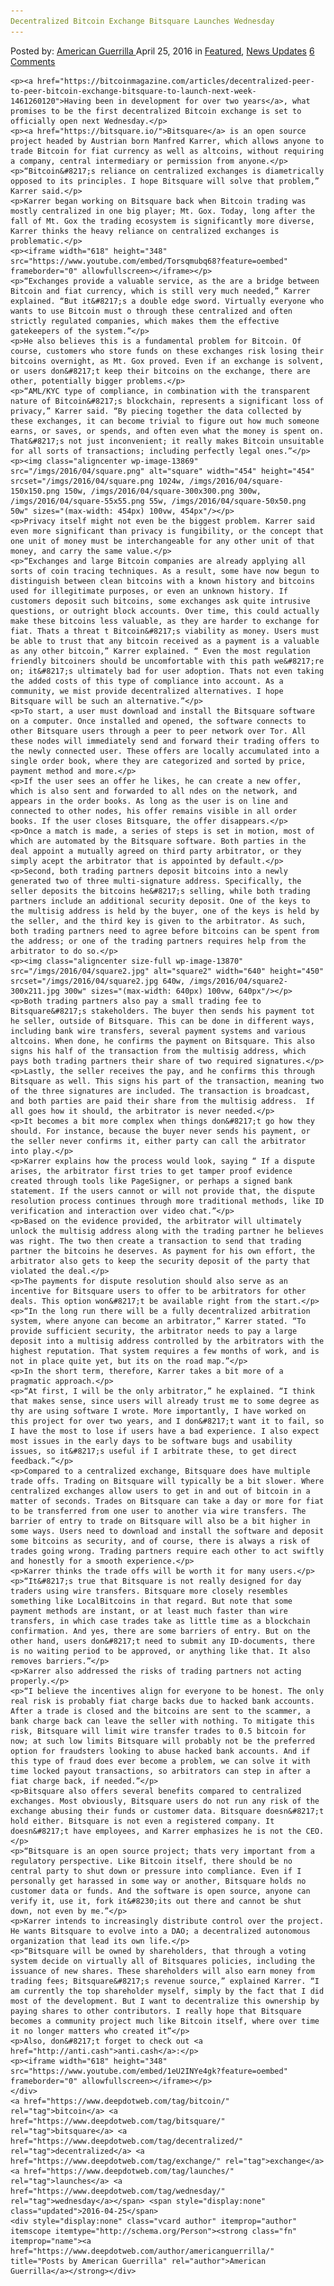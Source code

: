 ```yaml
---
Decentralized Bitcoin Exchange Bitsquare Launches Wednesday
---
```

<article class="post-listing post-13868 post type-post status-publish format-standard has-post-thumbnail hentry  tag-bitcoin tag-bitsquare tag-decentralized tag-exchange tag-launches tag-wednesday">
    <div class="post-inner">
        <span>Posted by: <a href="https://www.deepdotweb.com/author/americanguerrilla/" title="">American Guerrilla </a></span>
    <span>April 25, 2016</span>
    <span>in <a href="https://www.deepdotweb.com/category/deepdot-news/" rel="category tag">Featured</a>, <a href="https://www.deepdotweb.com/category/news-updates/" rel="category tag">News Updates</a></span>
    <span><a href="https://www.deepdotweb.com/2016/04/25/decentralized-bitcoin-exchange-bitsquare-launches-wednesday/#comments">6 Comments</a></span>
    </p>
    <div class="clear"></div>
    
    <p><a href="https://bitcoinmagazine.com/articles/decentralized-peer-to-peer-bitcoin-exchange-bitsquare-to-launch-next-week-1461260120">Having been in development for over two years</a>, what promises to be the first decentralized Bitcoin exchange is set to officially open next Wednesday.</p>
    <p><a href="https://bitsquare.io/">Bitsquare</a> is an open source project headed by Austrian born Manfred Karrer, which allows anyone to trade Bitcoin for fiat currency as well as altcoins, without requiring a company, central intermediary or permission from anyone.</p>
    <p>“Bitcoin&#8217;s reliance on centralized exchanges is diametrically opposed to its principles. I hope Bitsquare will solve that problem,” Karrer said.</p>
    <p>Karrer began working on Bitsquare back when Bitcoin trading was mostly centralized in one big player; Mt. Gox. Today, long after the fall of Mt. Gox the trading ecosystem is significantly more diverse, Karrer thinks the heavy reliance on centralized exchanges is problematic.</p>
    <p><iframe width="618" height="348" src="https://www.youtube.com/embed/Torsqmubq68?feature=oembed" frameborder="0" allowfullscreen></iframe></p>
    <p>“Exchanges provide a valuable service, as the are a bridge between Bitcoin and fiat currency, which is still very much needed,” Karrer explained. “But it&#8217;s a double edge sword. Virtually everyone who wants to use Bitcoin must o through these centralized and often strictly regulated companies, which makes them the effective gatekeepers of the system.”</p>
    <p>He also believes this is a fundamental problem for Bitcoin. Of course, customers who store funds on these exchanges risk losing their bitcoins overnight, as Mt. Gox proved. Even if an exchange is solvent, or users don&#8217;t keep their bitcoins on the exchange, there are other, potentially bigger problems.</p>
    <p>“AML/KYC type of compliance, in combination with the transparent nature of Bitcoin&#8217;s blockchain, represents a significant loss of privacy,” Karrer said. “By piecing together the data collected by these exchanges, it can become trivial to figure out how much someone earns, or saves, or spends, and often even what the money is spent on. That&#8217;s not just inconvenient; it really makes Bitcoin unsuitable for all sorts of transactions; including perfectly legal ones.”</p>
    <p><img class="aligncenter wp-image-13869" src="/imgs/2016/04/square.png" alt="square" width="454" height="454" srcset="/imgs/2016/04/square.png 1024w, /imgs/2016/04/square-150x150.png 150w, /imgs/2016/04/square-300x300.png 300w, /imgs/2016/04/square-55x55.png 55w, /imgs/2016/04/square-50x50.png 50w" sizes="(max-width: 454px) 100vw, 454px"/></p>
    <p>Privacy itself might not even be the biggest problem. Karrer said even more significant than privacy is fungibility, or the concept that one unit of money must be interchangeable for any other unit of that money, and carry the same value.</p>
    <p>“Exchanges and large Bitcoin companies are already applying all sorts of coin tracing techniques. As a result, some have now begun to distinguish between clean bitcoins with a known history and bitcoins used for illegitimate purposes, or even an unknown history. If customers deposit such bitcoins, some exchanges ask quite intrusive questions, or outright block accounts. Over time, this could actually make these bitcoins less valuable, as they are harder to exchange for fiat. Thats a threat t Bitcoin&#8217;s viability as money. Users must be able to trust that any bitcoin received as a payment is a valuable as any other bitcoin,” Karrer explained. “ Even the most regulation friendly bitcoiners should be uncomfortable with this path we&#8217;re on; it&#8217;s ultimately bad for user adoption. Thats not even taking the added costs of this type of compliance into account. As a community, we mist provide decentralized alternatives. I hope Bitsquare will be such an alternative.”</p>
    <p>To start, a user must download and install the Bitsquare software on a computer. Once installed and opened, the software connects to other Bitsquare users through a peer to peer network over Tor. All these nodes will immediately send and forward their trading offers to the newly connected user. These offers are locally accumulated into a single order book, where they are categorized and sorted by price, payment method and more.</p>
    <p>If the user sees an offer he likes, he can create a new offer, which is also sent and forwarded to all ndes on the network, and appears in the order books. As long as the user is on line and connected to other nodes, his offer remains visible in all order books. If the user closes Bitsquare, the offer disappears.</p>
    <p>Once a match is made, a series of steps is set in motion, most of which are automated by the Bitsquare software. Both parties in the deal appoint a mutually agreed on third party arbitrator, or they simply acept the arbitrator that is appointed by default.</p>
    <p>Second, both trading partners deposit bitcoins into a newly generated two of three multi-signature address. Specifically, the seller deposits the bitcoins he&#8217;s selling, while both trading partners include an additional security deposit. One of the keys to the multisig address is held by the buyer, one of the keys is held by the seller, and the third key is given to the arbitrator. As such, both trading partners need to agree before bitcoins can be spent from the address; or one of the trading partners requires help from the arbitrator to do so.</p>
    <p><img class="aligncenter size-full wp-image-13870" src="/imgs/2016/04/square2.jpg" alt="square2" width="640" height="450" srcset="/imgs/2016/04/square2.jpg 640w, /imgs/2016/04/square2-300x211.jpg 300w" sizes="(max-width: 640px) 100vw, 640px"/></p>
    <p>Both trading partners also pay a small trading fee to Bitsquare&#8217;s stakeholders. The buyer then sends his payment tot he seller, outside of Bitsquare. This can be done in different ways, including bank wire transfers, several payment systems and various altcoins. When done, he confirms the payment on Bitsquare. This also signs his half of the transaction from the multisig address, which pays both trading partners their share of two required signatures.</p>
    <p>Lastly, the seller receives the pay, and he confirms this through Bitsquare as well. This signs his part of the transaction, meaning two of the three signatures are included. The transaction is broadcast, and both parties are paid their share from the multisig address.  If all goes how it should, the arbitrator is never needed.</p>
    <p>It becomes a bit more complex when things don&#8217;t go how they should. For instance, because the buyer never sends his payment, or the seller never confirms it, either party can call the arbitrator into play.</p>
    <p>Karrer explains how the process would look, saying “ If a dispute arises, the arbitrator first tries to get tamper proof evidence created through tools like PageSigner, or perhaps a signed bank statement. If the users cannot or will not provide that, the dispute resolution process continues through more traditional methods, like ID verification and interaction over video chat.”</p>
    <p>Based on the evidence provided, the arbitrator will ultimately unlock the multisig address along with the trading partner he believes was right. The two then create a transaction to send that trading partner the bitcoins he deserves. As payment for his own effort, the arbitrator also gets to keep the security deposit of the party that violated the deal.</p>
    <p>The payments for dispute resolution should also serve as an incentive for Bitsquare users to offer to be arbitrators for other deals. This option won&#8217;t be available right from the start.</p>
    <p>“In the long run there will be a fully decentralized arbitration system, where anyone can become an arbitrator,” Karrer stated. “To provide sufficient security, the arbitrator needs to pay a large deposit into a multisig address controlled by the arbitrators with the highest reputation. That system requires a few months of work, and is not in place quite yet, but its on the road map.”</p>
    <p>In the short term, therefore, Karrer takes a bit more of a pragmatic approach.</p>
    <p>“At first, I will be the only arbitrator,” he explained. “I think that makes sense, since users will already trust me to some degree as thy are using software I wrote. More importantly, I have worked on this project for over two years, and I don&#8217;t want it to fail, so I have the most to lose if users have a bad experience. I also expect most issues in the early days to be software bugs and usability issues, so it&#8217;s useful if I arbitrate these, to get direct feedback.”</p>
    <p>Compared to a centralized exchange, Bitsquare does have multiple trade offs. Trading on Bitsquare will typically be a bit slower. Where centralized exchanges allow users to get in and out of bitcoin in a matter of seconds. Trades on Bitsquare can take a day or more for fiat to be transferred from one user to another via wire transfers. The barrier of entry to trade on Bitsquare will also be a bit higher in some ways. Users need to download and install the software and deposit some bitcoins as security, and of course, there is always a risk of trades going wrong. Trading partners require each other to act swiftly and honestly for a smooth experience.</p>
    <p>Karrer thinks the trade offs will be worth it for many users.</p>
    <p>“It&#8217;s true that Bitsquare is not really designed for day traders using wire transfers. Bitsquare more closely resembles something like LocalBitcoins in that regard. But note that some payment methods are instant, or at least much faster than wire transfers, in which case trades take as little time as a blockchain confirmation. And yes, there are some barriers of entry. But on the other hand, users don&#8217;t need to submit any ID-documents, there is no waiting period to be approved, or anything like that. It also removes barriers.”</p>
    <p>Karrer also addressed the risks of trading partners not acting properly.</p>
    <p>“I believe the incentives align for everyone to be honest. The only real risk is probably fiat charge backs due to hacked bank accounts. After a trade is closed and the bitcoins are sent to the scammer, a bank charge back can leave the seller with nothing. To mitigate this risk, Bitsquare will limit wire transfer trades to 0.5 bitcoin for now; at such low limits Bitsquare will probably not be the preferred option for fraudsters looking to abuse hacked bank accounts. And if this type of fraud does ever become a problem, we can solve it with time locked payout transactions, so arbitrators can step in after a fiat charge back, if needed.”</p>
    <p>Bitsquare also offers several benefits compared to centralized exchanges. Most obviously, Bitsquare users do not run any risk of the exchange abusing their funds or customer data. Bitsquare doesn&#8217;t hold either. Bitsquare is not even a registered company. It doesn&#8217;t have employees, and Karrer emphasizes he is not the CEO.</p>
    <p>“Bitsquare is an open source project; thats very important from a regulatory perspective. Like Bitcoin itself, there should be no central party to shut down or pressure into compliance. Even if I personally get harassed in some way or another, Bitsquare holds no customer data or funds. And the software is open source, anyone can verify it, use it, fork it&#8230;its out there and cannot be shut down, not even by me.”</p>
    <p>Karrer intends to increasingly distribute control over the project. He wants Bitsquare to evolve into a DAO; a decentralized autonomous organization that lead its own life.</p>
    <p>“Bitsquare will be owned by shareholders, that through a voting system decide on virtually all of Bitsquares policies, including the issuance of new shares. These shareholders will also earn money from trading fees; Bitsquare&#8217;s revenue source,” explained Karrer. “I am currently the top shareholder myself, simply by the fact that I did most of the development. But I want to decentralize this ownership by paying shares to other contributors. I really hope that Bitsquare becomes a community project much like Bitcoin itself, where over time it no longer matters who created it”</p>
    <p>Also, don&#8217;t forget to check out <a href="http://anti.cash">anti.cash</a>:</p>
    <p><iframe width="618" height="348" src="https://www.youtube.com/embed/1eU2INYe4gk?feature=oembed" frameborder="0" allowfullscreen></iframe></p>
    </div>
    <a href="https://www.deepdotweb.com/tag/bitcoin/" rel="tag">bitcoin</a> <a href="https://www.deepdotweb.com/tag/bitsquare/" rel="tag">bitsquare</a> <a href="https://www.deepdotweb.com/tag/decentralized/" rel="tag">decentralized</a> <a href="https://www.deepdotweb.com/tag/exchange/" rel="tag">exchange</a> <a href="https://www.deepdotweb.com/tag/launches/" rel="tag">launches</a> <a href="https://www.deepdotweb.com/tag/wednesday/" rel="tag">wednesday</a></span> <span style="display:none" class="updated">2016-04-25</span>
    <div style="display:none" class="vcard author" itemprop="author" itemscope itemtype="http://schema.org/Person"><strong class="fn" itemprop="name"><a href="https://www.deepdotweb.com/author/americanguerrilla/" title="Posts by American Guerrilla" rel="author">American Guerrilla</a></strong></div>
    
